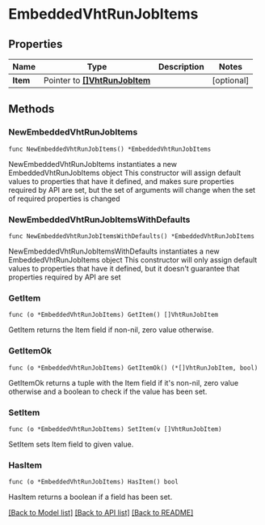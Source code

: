 <!--
Copyright (C) 2020-2024 Arm Limited or its affiliates and Contributors. All rights reserved.
SPDX-License-Identifier: Apache-2.0
-->
# EmbeddedVhtRunJobItems

## Properties

Name | Type | Description | Notes
------------ | ------------- | ------------- | -------------
**Item** | Pointer to [**[]VhtRunJobItem**](VhtRunJobItem.md) |  | [optional] 

## Methods

### NewEmbeddedVhtRunJobItems

`func NewEmbeddedVhtRunJobItems() *EmbeddedVhtRunJobItems`

NewEmbeddedVhtRunJobItems instantiates a new EmbeddedVhtRunJobItems object
This constructor will assign default values to properties that have it defined,
and makes sure properties required by API are set, but the set of arguments
will change when the set of required properties is changed

### NewEmbeddedVhtRunJobItemsWithDefaults

`func NewEmbeddedVhtRunJobItemsWithDefaults() *EmbeddedVhtRunJobItems`

NewEmbeddedVhtRunJobItemsWithDefaults instantiates a new EmbeddedVhtRunJobItems object
This constructor will only assign default values to properties that have it defined,
but it doesn't guarantee that properties required by API are set

### GetItem

`func (o *EmbeddedVhtRunJobItems) GetItem() []VhtRunJobItem`

GetItem returns the Item field if non-nil, zero value otherwise.

### GetItemOk

`func (o *EmbeddedVhtRunJobItems) GetItemOk() (*[]VhtRunJobItem, bool)`

GetItemOk returns a tuple with the Item field if it's non-nil, zero value otherwise
and a boolean to check if the value has been set.

### SetItem

`func (o *EmbeddedVhtRunJobItems) SetItem(v []VhtRunJobItem)`

SetItem sets Item field to given value.

### HasItem

`func (o *EmbeddedVhtRunJobItems) HasItem() bool`

HasItem returns a boolean if a field has been set.


[[Back to Model list]](../README.md#documentation-for-models) [[Back to API list]](../README.md#documentation-for-api-endpoints) [[Back to README]](../README.md)


